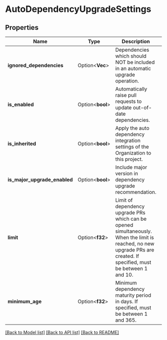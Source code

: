 # AutoDependencyUpgradeSettings

## Properties

Name | Type | Description | Notes
------------ | ------------- | ------------- | -------------
**ignored_dependencies** | Option<**Vec<String>**> | Dependencies which should NOT be included in an automatic upgrade operation. | [optional]
**is_enabled** | Option<**bool**> | Automatically raise pull requests to update out-of-date dependencies. | [optional]
**is_inherited** | Option<**bool**> | Apply the auto dependency integration settings of the Organization to this project. | [optional]
**is_major_upgrade_enabled** | Option<**bool**> | Include major version in dependency upgrade recommendation. | [optional]
**limit** | Option<**f32**> | Limit of dependency upgrade PRs which can be opened simultaneously. When the limit is reached, no new upgrade PRs are created. If specified, must be between 1 and 10. | [optional]
**minimum_age** | Option<**f32**> | Minimum dependency maturity period in days. If specified, must be between 1 and 365. | [optional]

[[Back to Model list]](../README.md#documentation-for-models) [[Back to API list]](../README.md#documentation-for-api-endpoints) [[Back to README]](../README.md)


